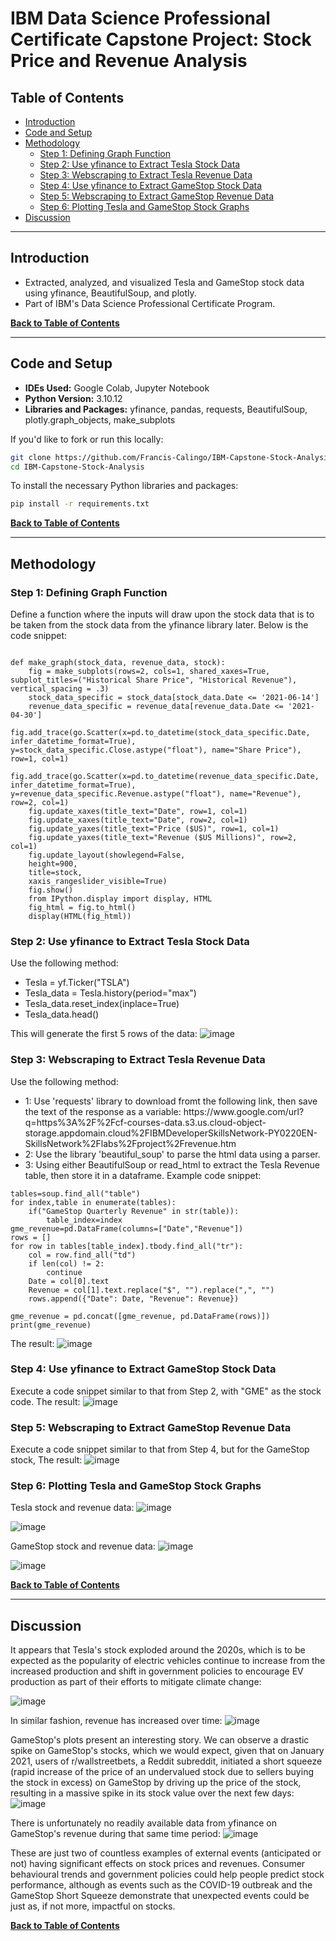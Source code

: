 # IBM Data Science Professional Certificate Capstone Project: Stock Price and Revenue Analysis

## Table of Contents
* [Introduction](#introduction)
* [Code and Setup](#code-and-setup)
* [Methodology](#methodology)
  * [Step 1: Defining Graph Function](#step-1-defining-graph-function)
  * [Step 2: Use yfinance to Extract Tesla Stock Data](#step-2-use-yfinance-to-extract-tesla-stock-data)
  * [Step 3: Webscraping to Extract Tesla Revenue Data](#step-3-webscraping-to-extract-tesla-revenue-data)
  * [Step 4: Use yfinance to Extract GameStop Stock Data](#step-4-use-yfinance-to-extract-gamestop-stock-data)
  * [Step 5: Webscraping to Extract GameStop Revenue Data](#step-5-webscraping-to-extract-gamestop-revenue-data)
  * [Step 6: Plotting Tesla and GameStop Stock Graphs](#step-6-plotting-tesla-and-gamestop-stock-graphs)
* [Discussion](#discussion)

---

## Introduction
  <ul>
    <li>Extracted, analyzed, and visualized Tesla and GameStop stock data using yfinance, BeautifulSoup, and plotly.</li>
    <li>Part of IBM's Data Science Professional Certificate Program.</li>
  </ul>

[<b>Back to Table of Contents</b>](#table-of-contents)

---

## Code and Setup
  <ul>
    <li><b>IDEs Used:</b> Google Colab, Jupyter Notebook</li>
    <li><b>Python Version:</b> 3.10.12</li>
    <li><b>Libraries and Packages:</b> yfinance, pandas, requests, BeautifulSoup, plotly.graph_objects, make_subplots</li>
  </ul>

If you'd like to fork or run this locally:

```bash
git clone https://github.com/Francis-Calingo/IBM-Capstone-Stock-Analysis.git
cd IBM-Capstone-Stock-Analysis
```
To install the necessary Python libraries and packages:
```bash
pip install -r requirements.txt
```

[<b>Back to Table of Contents</b>](#table-of-contents)

---

## Methodology

### Step 1: Defining Graph Function
Define a function where the inputs will draw upon the stock data that is to be taken from the stock data from the yfinance library later. Below is the code snippet:

```jupyter

def make_graph(stock_data, revenue_data, stock):
    fig = make_subplots(rows=2, cols=1, shared_xaxes=True, subplot_titles=("Historical Share Price", "Historical Revenue"), vertical_spacing = .3)
    stock_data_specific = stock_data[stock_data.Date <= '2021-06-14']
    revenue_data_specific = revenue_data[revenue_data.Date <= '2021-04-30']
    fig.add_trace(go.Scatter(x=pd.to_datetime(stock_data_specific.Date, infer_datetime_format=True), y=stock_data_specific.Close.astype("float"), name="Share Price"), row=1, col=1)
    fig.add_trace(go.Scatter(x=pd.to_datetime(revenue_data_specific.Date, infer_datetime_format=True), y=revenue_data_specific.Revenue.astype("float"), name="Revenue"), row=2, col=1)
    fig.update_xaxes(title_text="Date", row=1, col=1)
    fig.update_xaxes(title_text="Date", row=2, col=1)
    fig.update_yaxes(title_text="Price ($US)", row=1, col=1)
    fig.update_yaxes(title_text="Revenue ($US Millions)", row=2, col=1)
    fig.update_layout(showlegend=False,
    height=900,
    title=stock,
    xaxis_rangeslider_visible=True)
    fig.show()
    from IPython.display import display, HTML
    fig_html = fig.to_html()
    display(HTML(fig_html))
```

### Step 2: Use yfinance to Extract Tesla Stock Data
Use the following method:
<ul>
  <li>Tesla = yf.Ticker("TSLA")</li>
  <li>Tesla_data = Tesla.history(period="max")</li>
  <li>Tesla_data.reset_index(inplace=True)</li>
  <li>Tesla_data.head()</li>
</ul>

This will generate the first 5 rows of the data:
![image](https://github.com/user-attachments/assets/e14d8101-098a-4341-a529-899027684d3e)

### Step 3: Webscraping to Extract Tesla Revenue Data
Use the following method:
<ul>
  <li>1: Use 'requests' library to download fromt the following link, then save the text of the response as a variable: https://www.google.com/url?q=https%3A%2F%2Fcf-courses-data.s3.us.cloud-object-storage.appdomain.cloud%2FIBMDeveloperSkillsNetwork-PY0220EN-SkillsNetwork%2Flabs%2Fproject%2Frevenue.htm</li>
  <li>2: Use the library 'beautiful_soup' to parse the html data using a parser.</li>
  <li>3: Using either BeautifulSoup or read_html to extract the Tesla Revenue table, then store it in a dataframe. Example code snippet:</li>
</ul>

```jupyter
tables=soup.find_all("table")
for index,table in enumerate(tables):
    if("GameStop Quarterly Revenue" in str(table)):
        table_index=index
gme_revenue=pd.DataFrame(columns=["Date","Revenue"])
rows = []
for row in tables[table_index].tbody.find_all("tr"):
    col = row.find_all("td")
    if len(col) != 2:
        continue
    Date = col[0].text
    Revenue = col[1].text.replace("$", "").replace(",", "")
    rows.append({"Date": Date, "Revenue": Revenue})
    
gme_revenue = pd.concat([gme_revenue, pd.DataFrame(rows)])   
print(gme_revenue)
```

The result:
![image](https://github.com/user-attachments/assets/6f3a6ba1-5c8f-4031-b1e7-3ea567b8ec24)

### Step 4: Use yfinance to Extract GameStop Stock Data
Execute a code snippet similar to that from Step 2, with "GME" as the stock code. The result:
![image](https://github.com/user-attachments/assets/8cbce554-c77b-4de4-ad75-56a920a34712)

### Step 5: Webscraping to Extract GameStop Revenue Data
Execute a code snippet similar to that from Step 4, but for the GameStop stock, The result:
![image](https://github.com/user-attachments/assets/e744cfea-5ab6-48a4-9810-d1f49cfca5c4)

### Step 6: Plotting Tesla and GameStop Stock Graphs

Tesla stock and revenue data:
![image](https://github.com/user-attachments/assets/87d24e6e-47c4-44e3-9ba5-bde0a0c44a3c)

![image](https://github.com/user-attachments/assets/ba18cff1-86d2-4e66-9c35-ce50ade6b0aa)


GameStop stock and revenue data:
![image](https://github.com/user-attachments/assets/cd349126-5d06-488a-8128-6a158befa284)

![image](https://github.com/user-attachments/assets/09381ab0-0502-426a-9330-4857f6f77c94)

[<b>Back to Table of Contents</b>](#table-of-contents)
</details>

---

## Discussion
It appears that Tesla's stock exploded around the 2020s, which is to be expected as the popularity of electric vehicles continue to increase from the increased production and shift in government policies to encourage EV production as part of their efforts to mitigate climate change:
 
![image](https://github.com/user-attachments/assets/c11ed9a6-b73f-4c75-97b2-d18466dd6dbb)

In similar fashion, revenue has increased over time:
![image](https://github.com/user-attachments/assets/6a0a9249-c943-48a9-b5f6-3d21d18b2a96)


GameStop's plots present an interesting story. We can observe a drastic spike on GameStop's stocks, which we would expect, given that on January 2021, users of r/wallstreetbets, a Reddit subreddit, initiated a short squeeze (rapid increase of the price of an undervalued stock due to sellers buying the stock in excess) on GameStop by driving up the price of the stock, resulting in a massive spike in its stock value over the next few days:
![image](https://github.com/user-attachments/assets/c4f5f7be-6d17-4302-b115-d49f6519b49b)

There is unfortunately no readily available data from yfinance on GameStop's revenue during that same time period:
![image](https://github.com/user-attachments/assets/f8faed49-5ffb-41d1-ac55-fb2446736169)

These are just two of countless examples of external events (anticipated or not) having significant effects on stock prices and revenues. Consumer behavioural trends and government policies could help people predict stock performance, although as events such as the COVID-19 outbreak and the GameStop Short Squeeze demonstrate that unexpected events could be just as, if not more, impactful on stocks.

[<b>Back to Table of Contents</b>](#table-of-contents)
